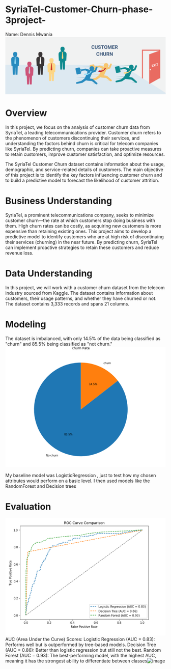 # SyriaTel-Customer-Churn-phase-3project-
Name: Dennis Mwania
![Image Alt](https://github.com/dennismwau-1/SyriaTel-Customer-Churn-phase-3project-/blob/26fee9251397eefbef6ae08ef923e51b5e63d106/customerchurn.png)
# Overview
In this project, we focus on the analysis of customer churn data from SyriaTel, a leading telecommunications provider. Customer churn refers to the phenomenon of customers discontinuing their services, and understanding the factors behind churn is critical for telecom companies like SyriaTel. By predicting churn, companies can take proactive measures to retain customers, improve customer satisfaction, and optimize resources.

The SyriaTel Customer Churn dataset contains information about the usage, demographic, and service-related details of customers. The main objective of this project is to identify the key factors influencing customer churn and to build a predictive model to forecast the likelihood of customer attrition.
# Business Understanding
SyriaTel, a prominent telecommunications company, seeks to minimize customer churn—the rate at which customers stop doing business with them. High churn rates can be costly, as acquiring new customers is more expensive than retaining existing ones. This project aims to develop a predictive model to identify customers who are at high risk of discontinuing their services (churning) in the near future. By predicting churn, SyriaTel can implement proactive strategies to retain these customers and reduce revenue loss.
# Data Understanding
In this project, we will work with a customer churn dataset from the telecom industry sourced from Kaggle. The dataset contains information about customers, their usage patterns, and whether they have churned or not. The dataset contains 3,333 records and spans 21 columns. 
# Modeling
 The dataset is imbalanced, with only 14.5% of the data being classified as "churn" and 85.5% being classified as "not churn."
 ![Image Alt](https://github.com/dennismwau-1/SyriaTel-Customer-Churn-phase-3project-/blob/32cf2f646b07ef1cb3b0e5ae0d245e89caa8f07a/churn%20rate.PNG)

My baseline model was LogisticRegression , just to test how my chosen attributes would perform on a basic level. I then  used models like the RandomForest and Decision trees
# Evaluation
![Image Alt](https://github.com/dennismwau-1/SyriaTel-Customer-Churn-phase-3project-/blob/bbbdc823a2aefbac6675011653384998139e20e4/roc%20curve.PNG)
AUC (Area Under the Curve) Scores:
Logistic Regression (AUC = 0.83): Performs well but is outperformed by tree-based models. Decision Tree (AUC = 0.86): Better than logistic regression but still not the best. Random Forest (AUC = 0.93): The best-performing model, with the highest AUC, meaning it has the strongest ability to differentiate between classes![image](https://github.com/user-attachments/assets/211861ea-d892-49aa-b86f-3825ba4c761f)
